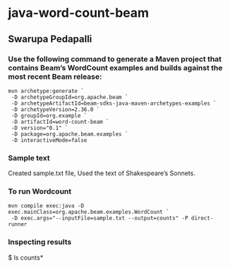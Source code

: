 # java-word-count-beam
## Swarupa Pedapalli
### Use the following command to generate a Maven project that contains Beam’s WordCount examples and builds against the most recent Beam release:

```
mvn archetype:generate `
 -D archetypeGroupId=org.apache.beam `
 -D archetypeArtifactId=beam-sdks-java-maven-archetypes-examples `
 -D archetypeVersion=2.36.0 `
 -D groupId=org.example `
 -D artifactId=word-count-beam `
 -D version="0.1" `
 -D package=org.apache.beam.examples `
 -D interactiveMode=false

```
### Sample text
Created sample.txt file, Used the text of Shakespeare’s Sonnets.

### To run Wordcount
```
mvn compile exec:java -D exec.mainClass=org.apache.beam.examples.WordCount `
 -D exec.args="--inputFile=sample.txt --output=counts" -P direct-runner
``` 
### Inspecting results
$ ls counts*
 

